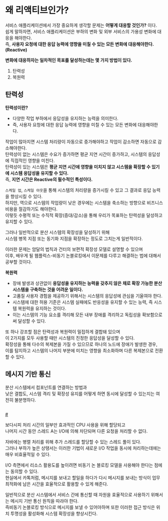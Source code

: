 # 왜 리액티브인가?  
  
서비스 애플리케이션에서 가장 중요하게 생각할 문제는 **어떻게 대응할 것인가?** 이다.       
쉽게 말하자면, 서비스 애플리케이션은 부하의 변화 및 외부 서비스의 가용성 변화에 대응을 해야한다.         
즉, **사용자 요청에 대한 응답 능력에 영향을 미칠 수 있는 모든 변화에 대응해야한다.(Reactive)**    
    
**변화에 대응하자는 일차적인 목표를 달성하는데는 몇 가지 방법이 있다.**        

1. 탄력성    
2. 복원력 


## 탄력성  
  
**탄력성이란?**    
* 다양한 작업 부하에서 응답성을 유지하는 능력을 의미한다.     
* 즉, 사용자 요청에 대한 응답 능력에 영향을 미칠 수 있는 모든 변화에 대응해야한다.   
         
작업이 많아지면 시스템 처리량이 자동으로 증가해야하고 작업이 감소하면 자동으로 감소해야한다.             
탄력성이 없는 시스템은 수요가 증가하면 평균 지연 시간이 증가하고, 시스템의 응답성에 직접적인 영향을 미친다.       
탄력성이 있는 시스템은 **평균 지연 시간에 영향을 미치지 않고 시스템을 확장할 수 있기에 시스템 응답성을 유지할 수 있다.**       
즉, **지연 시간은 Reactive의 필수적인 특성이다.**         
         
`스케일 업`, `스케일 아웃`을 통해 시스템의 처리량을 증가시킬 수 있고 그 결과로 응답 능력을 향상시킬 수 있다.      
하지만, 역으로 시스템의 작업량이 낮은 경우에는 시스템을 축소하는 방향으로 비즈니스 비용을 절감하기도 해야한다.       
이렇듯 수평적 또는 수직적 확장(증대/감소)을 통해 우리가 목표하는 탄력성을 달성하고 유지할 수 있다.         
 
그러나 일반적으로 분산 시스템의 확장성을 달성하기 위해    
시스템 병목 지점 또는 동기화 지점을 확장하는 정도로 그치는게 일반적이다.    
 
이러한 문제는 암달의 법칙과 건터의 보편적 확장성 모델로 설명할 수 있으며   
이후, 배우게 될 웹플럭스-비동기 논블로킹에서 이문제를 다루고 해결하는 법에 대해서 공부할 것이다.    
    
**복원력**    
* 장애 발생과 상관없이 **응답성을 유지하는 능력을 갖추지 않은 채로 확장 가능한 분산 시스템을 구축하는 것을 어려운 일이다.**   
* 고품질 사용자 경험을 제공하기 위해서는 시스템의 응답성에 관심을 기울여야 한다.     
* 시스템에 대한 허용 기준은 시스템 실패에도 반응성을 유지할 수 있는 능력, 즉 시스템 복원력을 유지하는 것이다.       
* 이는 시스템의 기능 요소를 격리해 모든 내부 장애를 격리하고 독립성을 확보함으로써 달성할 수 있다.       
   
또 하나 강조할 점은 탄력성과 복원력이 밀접하게 결합돼 있으며          
이 2가지를 모두 사용할 때만 시스템의 진정한 응답성을 달성할 수 있다.         
확장성을 통해 다수의 복제본을 가질 수 있으므로 하나의 노드에 장애가 발생한 경우,        
이를 탐지하고 시스템의 나머지 부분에 미치는 영향을 최소화하며 다른 복제본으로 전환할 수 있다.    

## 메시지 기반 통신 

분산 시스템에서 컴포넌트를 연결하는 방법과     
낮은 결합도, 시스템 격리 및 확장성 유지를 어떻게 하면 동시에 달성할 수 있는지는 여전히 불분명하다.    

```java
```

[#](#)  

보다시피 처리 시간의 일부만 효과적인 CPU 사용을 위해 할당되고     
나머지 시간 동안 스레드 A는 I/O에 의해 차단되며 다른 요청을 처리할 수 없다.     
 
자바에는 병렬 처리를 위해 추가 스레드를 할당할 수 있는 스레드 풀이 있다.     
그러나 부하가 높은 상탱서는 이러한 기법이 새로운 I/O 작업을 동시에 처리하는데에는 매우 비효율적일 수 있다.    
  
I/O 측면에서 리소스 활용도를 높이려면 비동기 논 블로킹 모델을 사용해야 한다는 점에는 동의할 수 있다.       
현실에서 카톡처럼, 메시지를 보내고 할일을 하다가 다시 메시지를 보내는 방식이 업무 최적화에 남은 시간을 효율적으로 활용할 수 있게 해준다.     
  
일반적으로 분산 시스템에서 서비스 간에 통신할 때 자원을 효율적으로 사용하기 위해서는 메시지 기반 통신 원칙을 따랴야 한다.    
즉비동기 논블로킹 방식으로 메시지를 보낼 수 있어야하며 또한 이러한 접근 방식은 위치 투명성을 활성화해 시스템 확장성을 향상시킨다.   






